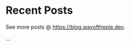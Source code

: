 # Recent Posts
See more posts @ <https://blog.wayofthepie.dev>.

<!--START_SECTION:feed-->
...
<!--END_SECTION:feed-->
